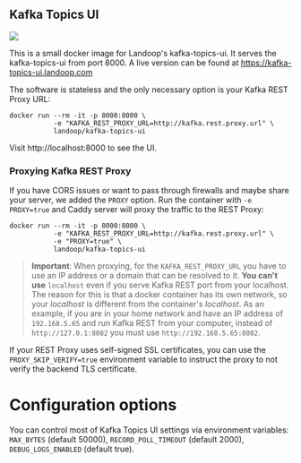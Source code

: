 ## Kafka Topics UI ##

[![](https://images.microbadger.com/badges/image/landoop/kafka-topics-ui.svg)](http://microbadger.com/images/landoop/kafka-topics-ui)

This is a small docker image for Landoop's kafka-topics-ui.
It serves the kafka-topics-ui from port 8000.
A live version can be found at <https://kafka-topics-ui.landoop.com>

The software is stateless and the only necessary option is your Kafka REST Proxy
URL:

    docker run --rm -it -p 8000:8000 \
               -e "KAFKA_REST_PROXY_URL=http://kafka.rest.proxy.url" \
               landoop/kafka-topics-ui

Visit http://localhost:8000 to see the UI.

### Proxying Kafka REST Proxy

If you have CORS issues or want to pass through firewalls and maybe share your
server, we added the `PROXY` option. Run the container with `-e PROXY=true` and
Caddy server will proxy the traffic to the REST Proxy:

    docker run --rm -it -p 8000:8000 \
               -e "KAFKA_REST_PROXY_URL=http://kafka.rest.proxy.url" \
               -e "PROXY=true" \
               landoop/kafka-topics-ui

> **Important**: When proxying, for the `KAFKA_REST_PROXY_URL` you have to use
> an IP address or a domain that can be resolved to it. **You can't use**
> `localhost` even if you serve Kafka REST port from your localhost. The reason
> for this is that a docker container has its own network, so your _localhost_
> is different from the container's _localhost_. As an example, if you are in
> your home network and have an IP address of `192.168.5.65` and run Kafka REST
> from your computer, instead of `http://127.0.1:8082` you must use
> `http://192.168.5.65:8082`.

If your REST Proxy uses self-signed SSL certificates, you can use the
`PROXY_SKIP_VERIFY=true` environment variable to instruct the proxy to
not verify the backend TLS certificate.

# Configuration options

You can control most of Kafka Topics UI settings via environment variables:
`MAX_BYTES` (default 50000), `RECORD_POLL_TIMEOUT` (default 2000),
`DEBUG_LOGS_ENABLED` (default true).
